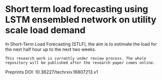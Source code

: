# Short term load forecasting using LSTM ensembled network on utility scale load demand





In Short-Term Load Forecasting (STLF), the aim is to estimate the load for the next half hour up to the next two weeks.


    This research work is currently under review process. The whole repository will be published after the research paper comes online. 


Preprints DOI: 10.36227/techrxiv.16807213.v1
